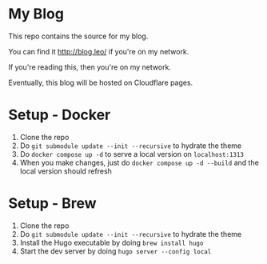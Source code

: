 # My Blog
This repo contains the source for my blog.

You can find it http://blog.leo/ if you're on my network.

If you're reading this, then you're on my network.

Eventually, this blog will be hosted on Cloudflare pages.

# Setup - Docker
1. Clone the repo
2. Do `git submodule update --init --recursive` to hydrate the theme
3. Do `docker compose up -d` to serve a local version on `localhost:1313`
4. When you make changes, just do `docker compose up -d --build` and the local version should refresh

# Setup - Brew
1. Clone the repo
2. Do `git submodule update --init --recursive` to hydrate the theme
3. Install the Hugo executable by doing `brew install hugo`
4. Start the dev server by doing `hugo server --config local`